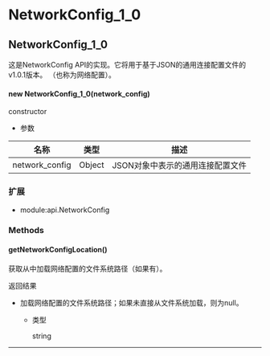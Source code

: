 # NetworkConfig_1_0

## NetworkConfig_1_0

这是NetworkConfig API的实现。它将用于基于JSON的通用连接配置文件的v1.0.1版本。 （也称为网络配置）。

#### new NetworkConfig_1_0(network_config)

constructor

- 参数

| 名称           | 类型   | 描述                             |
| -------------- | ------ | -------------------------------- |
| network_config | Object | JSON对象中表示的通用连接配置文件 |

### 扩展

- module:api.NetworkConfig

### Methods

#### getNetworkConfigLocation()

获取从中加载网络配置的文件系统路径（如果有）。

返回结果

- 加载网络配置的文件系统路径；如果未直接从文件系统加载，则为null。
  - 类型

    string

***